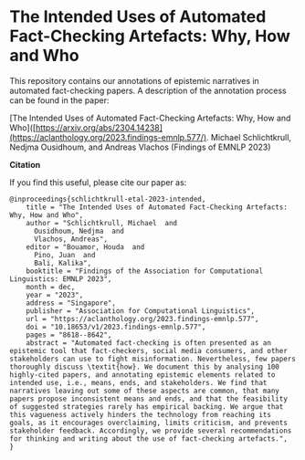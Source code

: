 # The Intended Uses of Automated Fact-Checking Artefacts: Why, How and Who

This repository contains our annotations of epistemic narratives in automated fact-checking papers. A description of the annotation process can be found in the paper:

[The Intended Uses of Automated Fact-Checking Artefacts: Why, How and Who]([https://arxiv.org/abs/2304.14238](https://aclanthology.org/2023.findings-emnlp.577/). Michael Schlichtkrull, Nedjma Ousidhoum, and Andreas Vlachos (Findings of EMNLP 2023)

**Citation**

If you find this useful, please cite our paper as:

```
@inproceedings{schlichtkrull-etal-2023-intended,
    title = "The Intended Uses of Automated Fact-Checking Artefacts: Why, How and Who",
    author = "Schlichtkrull, Michael  and
      Ousidhoum, Nedjma  and
      Vlachos, Andreas",
    editor = "Bouamor, Houda  and
      Pino, Juan  and
      Bali, Kalika",
    booktitle = "Findings of the Association for Computational Linguistics: EMNLP 2023",
    month = dec,
    year = "2023",
    address = "Singapore",
    publisher = "Association for Computational Linguistics",
    url = "https://aclanthology.org/2023.findings-emnlp.577",
    doi = "10.18653/v1/2023.findings-emnlp.577",
    pages = "8618--8642",
    abstract = "Automated fact-checking is often presented as an epistemic tool that fact-checkers, social media consumers, and other stakeholders can use to fight misinformation. Nevertheless, few papers thoroughly discuss \textit{how}. We document this by analysing 100 highly-cited papers, and annotating epistemic elements related to intended use, i.e., means, ends, and stakeholders. We find that narratives leaving out some of these aspects are common, that many papers propose inconsistent means and ends, and that the feasibility of suggested strategies rarely has empirical backing. We argue that this vagueness actively hinders the technology from reaching its goals, as it encourages overclaiming, limits criticism, and prevents stakeholder feedback. Accordingly, we provide several recommendations for thinking and writing about the use of fact-checking artefacts.",
}
```

